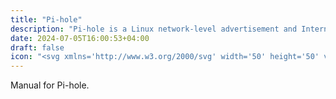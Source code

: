 ```yaml
---
title: "Pi-hole"
description: "Pi-hole is a Linux network-level advertisement and Internet tracker blocking application which acts as a DNS sinkhole and optionally a DHCP server, intended for use on a private network."
date: 2024-07-05T16:00:53+04:00
draft: false
icon: "<svg xmlns='http://www.w3.org/2000/svg' width='50' height='50' viewBox='0 0 24 24'><path fill='currentColor' d='M4.344 0c.238 4.792 3.256 7.056 6.252 7.376c.165-1.692-4.319-5.6-4.319-5.6c-.008-.011.009-.025.019-.014c0 0 4.648 4.01 5.423 5.645c2.762-.15 5.196-1.947 5-4.912c0 0-4.12-.613-5 4.618C11.48 2.753 8.993 0 4.344 0zM12 7.682v.002a3.68 3.68 0 0 0-2.591 1.077L4.94 13.227a3.683 3.683 0 0 0-.86 1.356a3.31 3.31 0 0 0-.237 1.255A3.681 3.681 0 0 0 4.92 18.45l4.464 4.466a3.69 3.69 0 0 0 2.251 1.06l.002.001c.093.01.187.015.28.017l-.1-.008c.06.003.117.009.177.009l-.077-.001L12 24l-.004-.005a3.68 3.68 0 0 0 2.61-1.077l4.469-4.465a3.683 3.683 0 0 0 1.006-1.888l.012-.063a3.682 3.682 0 0 0 .057-.541l.003-.061c0-.017.003-.05.004-.06h-.002a3.683 3.683 0 0 0-1.077-2.607l-4.466-4.468a3.694 3.694 0 0 0-1.564-.927l-.07-.02a3.43 3.43 0 0 0-.946-.133L12 7.682zm3.165 3.357c.023 1.748-1.33 3.078-1.33 4.806c.164 2.227 1.733 3.207 3.266 3.146c-.035.003-.068.007-.104.009c-1.847.135-3.209-1.326-5.002-1.326c-2.23.164-3.21 1.736-3.147 3.27l-.008-.104c-.133-1.847 1.328-3.21 1.328-5.002c-.173-2.32-1.867-3.284-3.46-3.132c.1-.011.203-.021.31-.027c1.847-.133 3.209 1.328 5.002 1.328c2.082-.155 3.074-1.536 3.145-2.968zM4.344 0c.238 4.792 3.256 7.056 6.252 7.376c.165-1.692-4.319-5.6-4.319-5.6c-.008-.011.009-.025.019-.014c0 0 4.648 4.01 5.423 5.645c2.762-.15 5.196-1.947 5-4.912c0 0-4.12-.613-5 4.618C11.48 2.753 8.993 0 4.344 0zM12 7.682v.002a3.68 3.68 0 0 0-2.591 1.077L4.94 13.227a3.683 3.683 0 0 0-.86 1.356a3.31 3.31 0 0 0-.237 1.255A3.681 3.681 0 0 0 4.92 18.45l4.464 4.466a3.69 3.69 0 0 0 2.251 1.06l.002.001c.093.01.187.015.28.017l-.1-.008c.06.003.117.009.177.009l-.077-.001L12 24l-.004-.005a3.68 3.68 0 0 0 2.61-1.077l4.469-4.465a3.683 3.683 0 0 0 1.006-1.888l.012-.063a3.682 3.682 0 0 0 .057-.541l.003-.061c0-.017.003-.05.004-.06h-.002a3.683 3.683 0 0 0-1.077-2.607l-4.466-4.468a3.694 3.694 0 0 0-1.564-.927l-.07-.02a3.43 3.43 0 0 0-.946-.133L12 7.682zm3.165 3.357c.023 1.748-1.33 3.078-1.33 4.806c.164 2.227 1.733 3.207 3.266 3.146c-.035.003-.068.007-.104.009c-1.847.135-3.209-1.326-5.002-1.326c-2.23.164-3.21 1.736-3.147 3.27l-.008-.104c-.133-1.847 1.328-3.21 1.328-5.002c-.173-2.32-1.867-3.284-3.46-3.132c.1-.011.203-.021.31-.027c1.847-.133 3.209 1.328 5.002 1.328c2.082-.155 3.074-1.536 3.145-2.968z'/></svg>"
---
```


Manual for Pi-hole.
